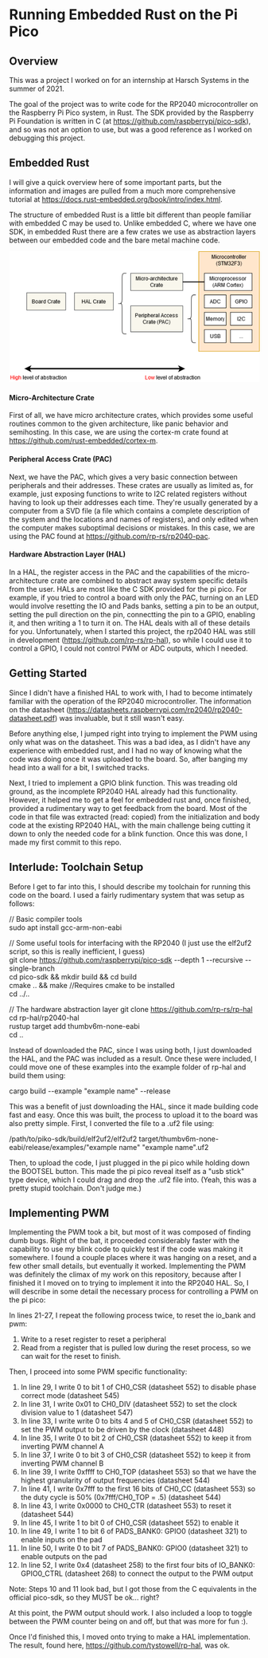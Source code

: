 # Running Embedded Rust on the Pi Pico

## Overview
This was a project I worked on for an internship at Harsch Systems in the summer of 2021.

The goal of the project was to write code for the RP2040 microcontroller on the Raspberry Pi Pico system, in Rust. The SDK provided by the Raspberry Pi Foundation is written in C (at https://github.com/raspberrypi/pico-sdk), and so was not an option to use, but was a good reference as I worked on debugging this project.

## Embedded Rust
I will give a quick overview here of some important parts, but the information and images are pulled from a much more comprehensive tutorial at https://docs.rust-embedded.org/book/intro/index.html.

The structure of embedded Rust is a little bit different than people familiar with embedded C may be used to. Unlike embedded C, where we have one SDK, in embedded Rust there are a few crates we use as abstraction layers between our embedded code and the bare metal machine code.

![Embedded Rust Crates](images/crates.png?raw=true "Embedded Rust Crates")

#### Micro-Architecture Crate
First of all, we have micro architecture crates, which provides some useful routines common to the given architecture, like panic behavior and semihosting. In this case, we are using the cortex-m crate found at https://github.com/rust-embedded/cortex-m. 

#### Peripheral Access Crate (PAC)
Next, we have the PAC, which gives a very basic connection between peripherals and their addresses. These crates are usually as limited as, for example, just exposing functions to write to I2C related registers without having to look up their addresses each time. They're usually generated by a computer from a SVD file (a file which contains a complete description of the system and the locations and names of registers), and only edited when the computer makes suboptimal decisions or mistakes. In this case, we are using the PAC found at https://github.com/rp-rs/rp2040-pac.

#### Hardware Abstraction Layer (HAL)
In a HAL, the register access in the PAC and the capabilities of the micro-architecture crate are combined to abstract away system specific details from the user. HALs are most like the C SDK provided for the pi pico. For example, if you tried to control a board with only the PAC, turning on an LED would involve resetting the IO and Pads banks, setting a pin to be an output, setting the pull direction on the pin, connectting the pin to a GPIO, enabling it, and then writing a 1 to turn it on. The HAL deals with all of these details for you. Unfortunately, when I started this project, the rp2040 HAL was still in development (https://github.com/rp-rs/rp-hal), so while I could use it to control a GPIO, I could not control PWM or ADC outputs, which I needed.

## Getting Started
Since I didn't have a finished HAL to work with, I had to become intimately familiar with the operation of the RP2040 microcontroller. The information on the datasheet (https://datasheets.raspberrypi.com/rp2040/rp2040-datasheet.pdf) was invaluable, but it still wasn't easy. 

Before anything else, I jumped right into trying to implement the PWM using only what was on the datasheet. This was a bad idea, as I didn't have any experience with embedded rust, and I had no way of knowing what the code was doing once it was uploaded to the board. So, after banging my head into a wall for a bit, I switched tracks.

Next, I tried to implement a GPIO blink function. This was treading old ground, as the incomplete RP2040 HAL already had this functionality. However, it helped me to get a feel for embedded rust and, once finished, provided a rudimentary way to get feedback from the board. Most of the code in that file was extracted (read: copied) from the initialization and body code at the existing RP2040 HAL, with the main challenge being cutting it down to only the needed code for a blink function. Once this was done, I made my first commit to this repo.

## Interlude: Toolchain Setup
Before I get to far into this, I should describe my toolchain for running this code on the board. I used a fairly rudimentary system that was setup as follows:

// Basic compiler tools  
sudo apt install gcc-arm-non-eabi

// Some useful tools for interfacing with the RP2040 (I just use the elf2uf2 script, so this is really inefficient, I guess)  
git clone https://github.com/raspberrypi/pico-sdk --depth 1 --recursive --single-branch  
cd pico-sdk && mkdir build && cd build  
cmake .. && make //Requires cmake to be installed  
cd ../..

// The hardware abstraction layer
git clone https://github.com/rp-rs/rp-hal  
cd rp-hal/rp2040-hal  
rustup target add thumbv6m-none-eabi  
cd ..

Instead of downloaded the PAC, since I was using both, I just downloaded the HAL, and the PAC was included as a result. Once these were included, I could move one of these examples into the example folder of rp-hal and build them using:

cargo build --example "example name" --release

This was a benefit of just downloading the HAL, since it made building code fast and easy. Once this was built, the process to upload it to the board was also pretty simple. First, I converted the file to a .uf2 file using:

/path/to/piko-sdk/build/elf2uf2/elf2uf2 target/thumbv6m-none-eabi/release/examples/"example name" "example name".uf2

Then, to upload the code, I just plugged in the pi pico while holding down the BOOTSEL button. This made the pi pico reveal itself as a "usb stick" type device, which I could drag and drop the .uf2 file into. (Yeah, this was a pretty stupid toolchain. Don't judge me.)

## Implementing PWM
Implementing the PWM took a bit, but most of it was composed of finding dumb bugs. Right of the bat, it proceeded considerably faster with the capability to use my blink code to quickly test if the code was making it somewhere. I found a couple places where it was hanging on a reset, and a few other small details, but eventually it worked. Implementing the PWM was definitely the climax of my work on this repository, because after I finished it I moved on to trying to implement it into the RP2040 HAL. So, I will describe in some detail the necessary process for controlling a PWM on the pi pico:

In lines 21-27, I repeat the following process twice, to reset the io_bank and pwm:
1) Write to a reset register to reset a peripheral
2) Read from a register that is pulled low during the reset process, so we can wait for the reset to finish.  

Then, I proceed into some PWM specific functionality:
1) In line 29, I write 0 to bit 1 of CH0_CSR (datasheet 552) to disable phase correct mode (datasheet 545)  
2) In line 31, I write 0x01 to CH0_DIV (datasheet 552) to set the clock division value to 1 (datasheet 547)  
3) In line 33, I write write 0 to bits 4 and 5 of CH0_CSR (datasheet 552) to set the PWM output to be driven by the clock (datasheet 448)  
4) In line 35, I write 0 to bit 2 of CH0_CSR (datasheet 552) to keep it from inverting PWM channel A  
5) In line 37, I write 0 to bit 3 of CH0_CSR (datasheet 552) to keep it from inverting PWM channel B  
6) In line 39, I write 0xffff to CH0_TOP (datasheet 553) so that we have the highest granularity of output frequencies (datasheet 544)
7) In line 41, I write 0x7fff to the first 16 bits of CH0_CC (datasheet 553) so the duty cycle is 50% (0x7fff/CH0_TOP = .5) (datasheet 544)
8) In line 43, I write 0x0000 to CH0_CTR (datasheet 553) to reset it (datasheet 544)
9) In line 45, I write 1 to bit 0 of CH0_CSR (datasheet 552) to enable it
10) In line 49, I write 1 to bit 6 of PADS_BANK0: GPIO0 (datasheet 321) to enable inputs on the pad
11) In line 50, I write 0 to bit 7 of PADS_BANK0: GPIO0 (datasheet 321) to enable outputs on the pad
12) In line 52, I write 0x4 (datasheet 258) to the first four bits of IO_BANK0: GPIO0_CTRL (datasheet 268) to connect the output to the PWM output

Note: Steps 10 and 11 look bad, but I got those from the C equivalents in the official pico-sdk, so they MUST be ok... right?

At this point, the PWM output should work. I also included a loop to toggle between the PWM counter being on and off, but that was more for fun :).

Once I'd finished this, I moved onto trying to make a HAL implementation. The result, found here, https://github.com/tystowell/rp-hal, was ok.
